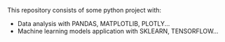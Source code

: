 This repository consists of some python project with:
  - Data analysis with PANDAS, MATPLOTLIB, PLOTLY... 
  - Machine learning models application with SKLEARN, TENSORFLOW...
